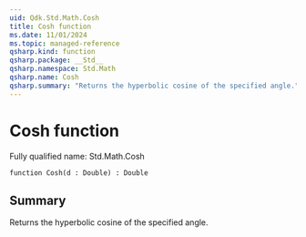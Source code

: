 ```yaml
---
uid: Qdk.Std.Math.Cosh
title: Cosh function
ms.date: 11/01/2024
ms.topic: managed-reference
qsharp.kind: function
qsharp.package: __Std__
qsharp.namespace: Std.Math
qsharp.name: Cosh
qsharp.summary: "Returns the hyperbolic cosine of the specified angle."
---
```


# Cosh function

Fully qualified name: Std.Math.Cosh

```qsharp
function Cosh(d : Double) : Double
```

## Summary
Returns the hyperbolic cosine of the specified angle.

